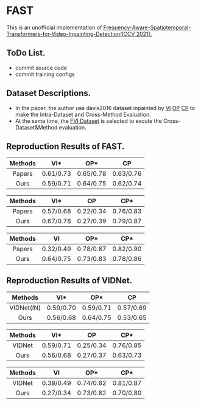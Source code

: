 # FAST
This is an unofficial implementation of [Frequency-Aware-Spatiotemporal-Transformers-for-Video-Inpainting-Detection(ICCV 2021).](https://openaccess.thecvf.com/content/ICCV2021/papers/Yu_Frequency-Aware_Spatiotemporal_Transformers_for_Video_Inpainting_Detection_ICCV_2021_paper.pdf)
## <a name="toList"></a>ToDo List.
- commit source code
- commit training configs
## <a name="dataset"></a>Dataset Descriptions.
- In the paper, the author use davis2016 dataset inpainted by [VI](https://github.com/mcahny/Deep-Video-Inpainting)  [OP](https://github.com/seoungwugoh/opn-demo)  [CP](https://github.com/shleecs/Copy-and-Paste-Networks-for-Deep-Video-Inpainting) to make the Intra-Dataset and Cross-Method Evaluation.
- At the same time, the [FVI Dataset](http://arxiv.org/abs/1904.10247) is selected to excute the Cross-Dataset&Method evaluation.

## <a name="reproduction_tables"></a>Reproduction Results of FAST.
  | Methods  | VI*        |  OP*      |  CP        | 
  | :------: | :---:      | :----:    |:---:       | 
  | Papers   | 0.61/0.73  | 0.65/0.78 | 0.63/0.76  | 
  | Ours     | 0.59/0.71  | 0.64/0.75 | 0.62/0.74  |

  | Methods  | VI*        |  OP       |  CP*       |
  | :------: | :---:      | :----:    |:---:       | 
  | Papers   | 0.57/0.68  | 0.22/0.34 | 0.76/0.83  |
  | Ours     | 0.67/0.78  | 0.27/0.39 | 0.79/0.87  |

  | Methods  |    VI      |  OP*      |  CP*       |
  | :------: | :---:      | :----:    |:---:       |
  | Papers   | 0.32/0.49  | 0.78/0.87 | 0.82/0.90  |
  | Ours     | 0.64/0.75  | 0.73/0.83 | 0.78/0.86  |
## <a name="reproduction_tables"></a>Reproduction Results of VIDNet.
  | Methods  | VI*        |  OP*      |  CP        | 
  | :------: | :---:      | :----:    |:---:       | 
  | VIDNet(IN)   | 0.59/0.70  | 0.59/0.71 | 0.57/0.69  | 
  | Ours     | 0.56/0.68  | 0.64/0.75 | 0.53/0.65  |

  | Methods  | VI*        |  OP       |  CP*       |
  | :------: | :---:      | :----:    |:---:       | 
  | VIDNet   | 0.59/0.71  | 0.25/0.34 | 0.76/0.85  |
  | Ours     | 0.56/0.68  | 0.27/0.37 | 0.63/0.73  |

  | Methods  |    VI      |  OP*      |  CP*       |
  | :------: | :---:      | :----:    |:---:       |
  | VIDNet   | 0.39/0.49  | 0.74/0.82 | 0.81/0.87  |
  | Ours     | 0.27/0.34  | 0.73/0.82 | 0.70/0.80  |
